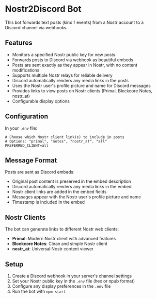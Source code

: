 # Nostr2Discord Bot

This bot forwards text posts (kind 1 events) from a Nostr account to a Discord channel via webhooks.

## Features

- Monitors a specified Nostr public key for new posts
- Forwards posts to Discord via webhook as beautiful embeds
- Posts are sent exactly as they appear in Nostr, with no content modifications
- Supports multiple Nostr relays for reliable delivery
- Discord automatically renders any media links in the posts
- Uses the Nostr user's profile picture and name for Discord messages
- Provides links to view posts on Nostr clients (Primal, Blockcore Notes, nostr_at)
- Configurable display options

## Configuration

In your `.env` file:

```env
# Choose which Nostr client link(s) to include in posts
# Options: "primal", "notes", "nostr_at", "all"
PREFERRED_CLIENT=all
```

## Message Format

Posts are sent as Discord embeds:
- Original post content is preserved in the embed description
- Discord automatically renders any media links in the embed
- Nostr client links are added in the embed fields
- Messages appear with the Nostr user's profile picture and name
- Timestamp is included in the embed

## Nostr Clients

The bot can generate links to different Nostr web clients:

- **Primal**: Modern Nostr client with advanced features
- **Blockcore Notes**: Clean and simple Nostr client
- **nostr_at**: Universal Nostr content viewer

## Setup

1. Create a Discord webhook in your server's channel settings
2. Set your Nostr public key in the `.env` file (hex or npub format)
3. Configure any display preferences in the `.env` file
4. Run the bot with `npm start`

